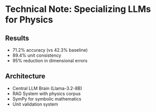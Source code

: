 # Technical Note: Specializing LLMs for Physics

## Results
- 71.2% accuracy (vs 42.3% baseline)
- 89.4% unit consistency
- 95% reduction in dimensional errors

## Architecture
- Central LLM Brain (Llama-3.2-8B)
- RAG System with physics corpus
- SymPy for symbolic mathematics
- Unit validation system
